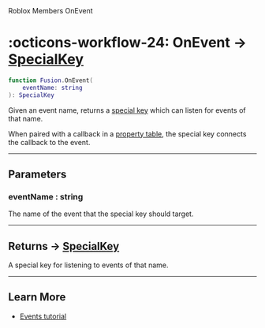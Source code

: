 <nav class="fusiondoc-api-breadcrumbs">
	<span>Roblox</span>
	<span>Members</span>
	<span>OnEvent</span>
</nav>

<h1 class="fusiondoc-api-header" markdown>
	<span class="fusiondoc-api-icon" markdown>:octicons-workflow-24:</span>
	<span class="fusiondoc-api-name">OnEvent</span>
	<span class="fusiondoc-api-type">
		-> <a href="../../types/specialkey">SpecialKey</a>
	</span>
</h1>

```Lua
function Fusion.OnEvent(
	eventName: string
): SpecialKey
```

Given an event name, returns a [special key](../../types/specialkey) which 
can listen for events of that name.

When paired with a callback in a [property table](../../types/propertytable),
the special key connects the callback to the event.

-----

## Parameters

<h3 markdown>
	eventName
	<span class="fusiondoc-api-type">
		: string
	</span>
</h3>

The name of the event that the special key should target.

-----

<h2 markdown>
	Returns
	<span class="fusiondoc-api-type">
		-> <a href="../../types/specialkey">SpecialKey</a>
	</span>
</h2>

A special key for listening to events of that name.

-----

## Learn More

- [Events tutorial](../../../../tutorials/roblox/events)
